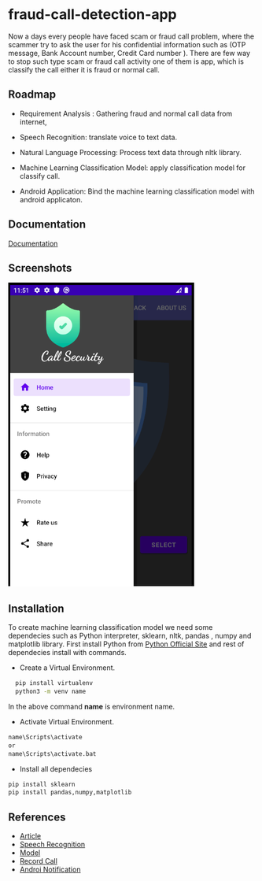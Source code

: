 
# fraud-call-detection-app

Now a days every people have faced scam or fraud call problem,
where the scammer try to ask the user for his confidential information 
such as (OTP message, Bank Account number, Credit Card number ).
There are few way to stop such type scam or fraud call activity
one of them is app, which is classify the call either it is fraud
or normal call. 



## Roadmap

- Requirement Analysis :
    Gathering fraud and normal call data from internet,

- Speech Recognition: 
    translate voice to text data.

- Natural Language Processing: 
    Process text data through nltk library.

- Machine Learning Classification Model:
    apply classification model for classify call.

- Android Application:
    Bind the machine learning classification model with android
    applicaton.


  
## Documentation

[Documentation](https://linktodocumentation)

  
## Screenshots

![App Screenshot](fraud_ss/nav.png)

  
## Installation

To create machine learning classification model we need some 
dependecies such as Python interpreter, sklearn, nltk, pandas
, numpy and  matplotlib library.
First install Python from 
[Python Official Site](https://www.python.org) and rest of dependecies
install with commands.

- Create a Virtual Environment.
```bash
  pip install virtualenv
  python3 -m venv name
```
In the above command **name** is environment name.

- Activate Virtual Environment.
```bash
name\Scripts\activate
or
name\Scripts\activate.bat
```

- Install all dependecies
```bash
pip install sklearn
pip install pandas,numpy,matplotlib
```

## References
- [Article](https://cybersecurity.springeropen.com/articles/10.1186/s42400-018-0008-5)
- [Speech Recognition](https://www.geeksforgeeks.org/speech-recognition-in-python-using-google-speech-api/)
- [Model](https://www.youtube.com/watch?v=K1iImrm509A)
- [Record Call](https://stackoverflow.com/questions/18887636/how-to-record-phone-calls-in-android)
- [Androi Notification](https://developer.android.com/trianing/notify-user/build-notification)
    

  
